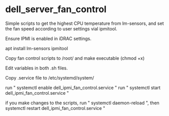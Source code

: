 # dell_server_fan_control
Simple scripts to get the highest CPU temperature from lm-sensors, and set the fan speed according to user settings vial ipmitool.


Ensure IPMI is enabled in iDRAC settings.

apt install lm-sensors ipmitool

Copy fan control scripts to /root/ and make executable (chmod +x)

Edit variables in both .sh files.

Copy .service file to /etc/systemd/system/

run " systemctl enable dell_ipmi_fan_control.service "
run " systemctl start dell_ipmi_fan_control.service "

if you make changes to the scripts, run " systemctl daemon-reload ", then systemctl restart dell_ipmi_fan_control.service "
